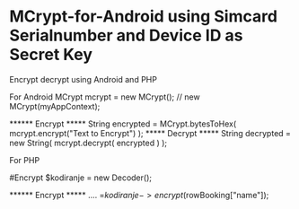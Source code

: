 # MCrypt-for-Android using Simcard Serialnumber and Device ID as Secret Key
Encrypt decrypt using Android and PHP

For Android
MCrypt mcrypt = new MCrypt(); // 	new MCrypt(myAppContext);

****** Encrypt *****
String encrypted = MCrypt.bytesToHex( mcrypt.encrypt("Text to Encrypt") );
 ***** Decrypt *****
String decrypted = new String( mcrypt.decrypt( encrypted ) );

For PHP

#Encrypt
$kodiranje = new Decoder();

****** Encrypt *****
.... =$kodiranje->encrypt($rowBooking["name"]);

